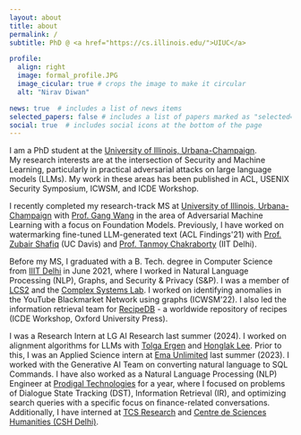 ```yaml
---
layout: about
title: about
permalink: /
subtitle: PhD @ <a href="https://cs.illinois.edu/">UIUC</a>

profile:
  align: right
  image: formal_profile.JPG
  image_cicular: true # crops the image to make it circular
  alt: "Nirav Diwan"

news: true  # includes a list of news items
selected_papers: false # includes a list of papers marked as "selected={true}"
social: true  # includes social icons at the bottom of the page
---
```

I am a PhD student at the [University of Illinois, Urbana-Champaign](https://cs.illinois.edu/).  
My research interests are at the intersection of Security and Machine Learning, particularly in practical adversarial attacks on large language models (LLMs). My work in these areas has been published in ACL, USENIX Security Symposium, ICWSM, and ICDE Workshop.

I recently completed my research-track MS at [University of Illinois, Urbana-Champaign](https://cs.illinois.edu/) with [Prof. Gang Wang](https://gangw.cs.illinois.edu/) in the area of Adversarial Machine Learning with a focus on Foundation Models. Previously, I have worked on watermarking fine-tuned LLM-generated text (ACL Findings'21) with [Prof. Zubair Shafiq](https://web.cs.ucdavis.edu/~zubair/) (UC Davis) and [Prof. Tanmoy Chakraborty](https://tanmoychak.com/) (IIT Delhi).

Before my MS, I graduated with a B. Tech. degree in Computer Science from [IIIT Delhi](https://www.iitg.ac.in/) in June 2021, where I worked in Natural Language Processing (NLP), Graphs, and Security & Privacy (S&P). I was a member of [LCS2](https://lcs2.in/) and the [Complex Systems Lab](https://cosylab.iiitd.edu.in/). I worked on identifying anomalies in the YouTube Blackmarket Network using graphs (ICWSM'22). I also led the information retrieval team for [RecipeDB](https://cosylab.iiitd.edu.in/recipedb/) - a worldwide repository of recipes (ICDE Workshop, Oxford University Press).

I was a Research Intern at LG AI Research last summer (2024). I worked on alignment algorithms for LLMs with [Tolga Ergen](https://tolgaergen.github.io/) and [Honglak Lee](https://web.eecs.umich.edu/~honglak/). Prior to this, I was an Applied Science intern at [Ema Unlimited](https://ema.co/) last summer (2023). I worked with the Generative AI Team on converting natural language to SQL Commands. I have also worked as a Natural Language Processing (NLP) Engineer at [Prodigal Technologies](https://www.prodigaltech.com/) for a year, where I focused on problems of Dialogue State Tracking (DST), Information Retrieval (IR), and optimizing search queries with a specific focus on finance-related conversations. Additionally, I have interned at [TCS Research](https://www.tcs.com/what-we-do/research) and [Centre de Sciences Humanities (CSH Delhi)](https://www.csh-delhi.com/).